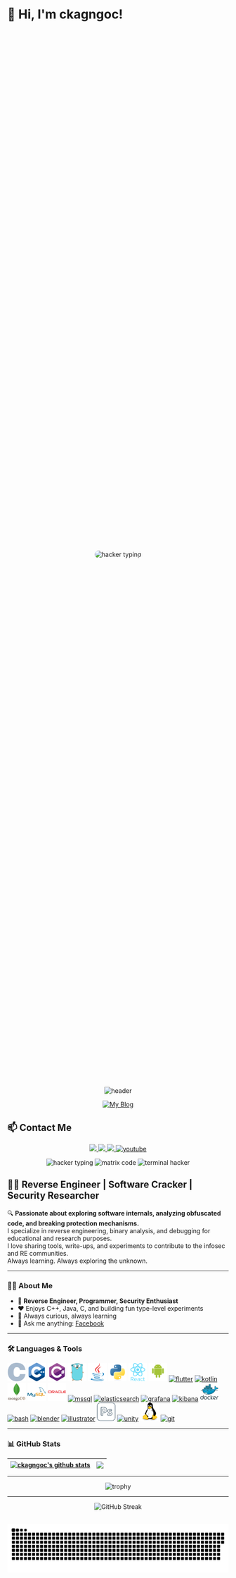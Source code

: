 # 👋 Hi, I'm ckagngoc!

<!-- Banner -->
<div align="center" style="margin: 1200px 0;" width="1200">
  <img src="https://media.giphy.com/media/qgQUggAC3Pfv687qPC/giphy.gif" alt="hacker typing" height="120" style="margin: 0 10px; border-radius: 10px;"/>
</div>

<p align="center">
  <img src="https://capsule-render.vercel.app/api?type=waving&color=0:232526,100:6a11cb&height=220&section=header&text=ckagngoc&fontSize=50&fontAlign=50&fontColor=ffffff&fontAlignY=40&desc=Reverse%20Engineer%20%7C%20Security%20Researcher&descAlign=50&descSize=22&font=Fira+Code" alt="header"/>
</p>
<p align="center">
  <a href="https://ckagngoc.github.io" target="_blank">
    <img src="https://img.shields.io/badge/My%20Blog-6A11CB?style=for-the-badge&logo=githubpages&logoColor=white" alt="My Blog"/>
  </a>
</p>

## 📫 Contact Me 

<p align="center">
  <a href="https://web.facebook.com/profile.php?id=100026147535753">
    <img src="https://img.shields.io/badge/Facebook-1877F2?style=for-the-badge&logo=facebook&logoColor=white"/>
  </a>
  <a href="mailto:pducminh178@gmail.com">
    <img src="https://img.shields.io/badge/Gmail-D14836?style=for-the-badge&logo=gmail&logoColor=white"/>
  </a>
  <a href="https://github.com/ckagngoc">
    <img src="https://img.shields.io/badge/GitHub-232526?style=for-the-badge&logo=github&logoColor=white"/>
  </a>
  <a target="_blank" href="https://www.youtube.com/@coderlowtech0602" style="display: inline-block;"><img src="https://img.shields.io/badge/youtube-logo?style=for-the-badge&logo=youtube&logoColor=white&color=%23cc0000" alt="youtube" /></a>
</p>

<!-- Hacker & RE tools GIFs -->
<p align="center">
  <img src="https://media.giphy.com/media/qgQUggAC3Pfv687qPC/giphy.gif" alt="hacker typing" height="120"/>
  <img src="https://media.giphy.com/media/26ufnwz3wDUli7GU0/giphy.gif" alt="matrix code" height="120"/>
  <img src="https://media.giphy.com/media/13HgwGsXF0aiGY/giphy.gif" alt="terminal hacker" height="120"/>
</p>

## 👨‍💻 Reverse Engineer | Software Cracker | Security Researcher

🔍 **Passionate about exploring software internals, analyzing obfuscated code, and breaking protection mechanisms.**  
I specialize in reverse engineering, binary analysis, and debugging for educational and research purposes.  
I love sharing tools, write-ups, and experiments to contribute to the infosec and RE communities.  
Always learning. Always exploring the unknown.

---

### 🧑‍💼 About Me

- 💼 **Reverse Engineer, Programmer, Security Enthusiast**
- ❤️ Enjoys C++, Java, C, and building fun type-level experiments
- 🧠 Always curious, always learning
- 💬 Ask me anything: [Facebook](https://web.facebook.com/profile.php?id=100026147535753)

---

### 🛠️ Languages & Tools

<p><a target="_blank" href="https://raw.githubusercontent.com/devicons/devicon/master/icons/c/c-original.svg" style="display: inline-block;"><img src="https://raw.githubusercontent.com/devicons/devicon/master/icons/c/c-original.svg" alt="c" width="42" height="42" /></a>
<a target="_blank" href="https://raw.githubusercontent.com/devicons/devicon/master/icons/cplusplus/cplusplus-original.svg" style="display: inline-block;"><img src="https://raw.githubusercontent.com/devicons/devicon/master/icons/cplusplus/cplusplus-original.svg" alt="cplusplus" width="42" height="42" /></a>
<a target="_blank" href="https://raw.githubusercontent.com/devicons/devicon/master/icons/csharp/csharp-original.svg" style="display: inline-block;"><img src="https://raw.githubusercontent.com/devicons/devicon/master/icons/csharp/csharp-original.svg" alt="csharp" width="42" height="42" /></a>
<a target="_blank" href="https://raw.githubusercontent.com/devicons/devicon/master/icons/go/go-original.svg" style="display: inline-block;"><img src="https://raw.githubusercontent.com/devicons/devicon/master/icons/go/go-original.svg" alt="go" width="42" height="42" /></a>
<a target="_blank" href="https://raw.githubusercontent.com/devicons/devicon/master/icons/java/java-original.svg" style="display: inline-block;"><img src="https://raw.githubusercontent.com/devicons/devicon/master/icons/java/java-original.svg" alt="java" width="42" height="42" /></a>
<a target="_blank" href="https://raw.githubusercontent.com/devicons/devicon/master/icons/python/python-original.svg" style="display: inline-block;"><img src="https://raw.githubusercontent.com/devicons/devicon/master/icons/python/python-original.svg" alt="python" width="42" height="42" /></a>
<a target="_blank" href="https://raw.githubusercontent.com/devicons/devicon/master/icons/react/react-original-wordmark.svg" style="display: inline-block;"><img src="https://raw.githubusercontent.com/devicons/devicon/master/icons/react/react-original-wordmark.svg" alt="react" width="42" height="42" /></a>
<a target="_blank" href="https://raw.githubusercontent.com/devicons/devicon/master/icons/android/android-original-wordmark.svg" style="display: inline-block;"><img src="https://raw.githubusercontent.com/devicons/devicon/master/icons/android/android-original-wordmark.svg" alt="android" width="42" height="42" /></a>
<a target="_blank" href="https://www.vectorlogo.zone/logos/flutterio/flutterio-icon.svg" style="display: inline-block;"><img src="https://www.vectorlogo.zone/logos/flutterio/flutterio-icon.svg" alt="flutter" width="42" height="42" /></a>
<a target="_blank" href="https://www.vectorlogo.zone/logos/kotlinlang/kotlinlang-icon.svg" style="display: inline-block;"><img src="https://www.vectorlogo.zone/logos/kotlinlang/kotlinlang-icon.svg" alt="kotlin" width="42" height="42" /></a>
<a target="_blank" href="https://raw.githubusercontent.com/devicons/devicon/master/icons/mongodb/mongodb-original-wordmark.svg" style="display: inline-block;"><img src="https://raw.githubusercontent.com/devicons/devicon/master/icons/mongodb/mongodb-original-wordmark.svg" alt="mongodb" width="42" height="42" /></a>
<a target="_blank" href="https://raw.githubusercontent.com/devicons/devicon/master/icons/mysql/mysql-original-wordmark.svg" style="display: inline-block;"><img src="https://raw.githubusercontent.com/devicons/devicon/master/icons/mysql/mysql-original-wordmark.svg" alt="mysql" width="42" height="42" /></a>
<a target="_blank" href="https://raw.githubusercontent.com/devicons/devicon/master/icons/oracle/oracle-original.svg" style="display: inline-block;"><img src="https://raw.githubusercontent.com/devicons/devicon/master/icons/oracle/oracle-original.svg" alt="oracle" width="42" height="42" /></a>
<a target="_blank" href="https://www.svgrepo.com/show/303229/microsoft-sql-server-logo.svg" style="display: inline-block;"><img src="https://www.svgrepo.com/show/303229/microsoft-sql-server-logo.svg" alt="mssql" width="42" height="42" /></a>
<a target="_blank" href="https://www.vectorlogo.zone/logos/elastic/elastic-icon.svg" style="display: inline-block;"><img src="https://www.vectorlogo.zone/logos/elastic/elastic-icon.svg" alt="elasticsearch" width="42" height="42" /></a>
<a target="_blank" href="https://www.vectorlogo.zone/logos/grafana/grafana-icon.svg" style="display: inline-block;"><img src="https://www.vectorlogo.zone/logos/grafana/grafana-icon.svg" alt="grafana" width="42" height="42" /></a>
<a target="_blank" href="https://www.vectorlogo.zone/logos/elasticco_kibana/elasticco_kibana-icon.svg" style="display: inline-block;"><img src="https://www.vectorlogo.zone/logos/elasticco_kibana/elasticco_kibana-icon.svg" alt="kibana" width="42" height="42" /></a>
<a target="_blank" href="https://raw.githubusercontent.com/devicons/devicon/master/icons/docker/docker-original-wordmark.svg" style="display: inline-block;"><img src="https://raw.githubusercontent.com/devicons/devicon/master/icons/docker/docker-original-wordmark.svg" alt="docker" width="42" height="42" /></a>
<a target="_blank" href="https://www.vectorlogo.zone/logos/gnu_bash/gnu_bash-icon.svg" style="display: inline-block;"><img src="https://www.vectorlogo.zone/logos/gnu_bash/gnu_bash-icon.svg" alt="bash" width="42" height="42" /></a>
<a target="_blank" href="https://download.blender.org/branding/community/blender_community_badge_white.svg" style="display: inline-block;"><img src="https://download.blender.org/branding/community/blender_community_badge_white.svg" alt="blender" width="42" height="42" /></a>
<a target="_blank" href="https://www.vectorlogo.zone/logos/adobe_illustrator/adobe_illustrator-icon.svg" style="display: inline-block;"><img src="https://www.vectorlogo.zone/logos/adobe_illustrator/adobe_illustrator-icon.svg" alt="illustrator" width="42" height="42" /></a>
<a target="_blank" href="https://raw.githubusercontent.com/devicons/devicon/master/icons/photoshop/photoshop-line.svg" style="display: inline-block;"><img src="https://raw.githubusercontent.com/devicons/devicon/master/icons/photoshop/photoshop-line.svg" alt="photoshop" width="42" height="42" /></a>
<a target="_blank" href="https://www.vectorlogo.zone/logos/unity3d/unity3d-icon.svg" style="display: inline-block;"><img src="https://www.vectorlogo.zone/logos/unity3d/unity3d-icon.svg" alt="unity" width="42" height="42" /></a>
<a target="_blank" href="https://raw.githubusercontent.com/devicons/devicon/master/icons/linux/linux-original.svg" style="display: inline-block;"><img src="https://raw.githubusercontent.com/devicons/devicon/master/icons/linux/linux-original.svg" alt="linux" width="42" height="42" /></a>
<a target="_blank" href="https://www.vectorlogo.zone/logos/git-scm/git-scm-icon.svg" style="display: inline-block;"><img src="https://www.vectorlogo.zone/logos/git-scm/git-scm-icon.svg" alt="git" width="42" height="42" /></a></p>

---

### 📊 GitHub Stats

| <a href="https://github.com/ckagngoc/github-readme-stats"><img align="center" src="https://github-readme-stats.vercel.app/api?username=ckagngoc&show_icons=true&theme=radical&hide_border=true" alt="ckagngoc's github stats" /></a> | <a href="https://github.com/ckagngoc/github-readme-stats"><img align="center" src="https://github-readme-stats.vercel.app/api/top-langs/?username=ckagngoc&layout=compact&theme=radical&hide_border=true" /></a> |
| ------------------------------------------------------------------------------------------------------------------------------------------------------------------------------------------------------------------------------------ | ---------------------------------------------------------------------------------------------------------------------------------------------------------------------------------------------------------------- |

---

<p align="center">
  <img src="https://github-profile-trophy.vercel.app/?username=ckagngoc&theme=radical&no-frame=true&column=7" alt="trophy"/>
</p>

---

<!-- Contributions Calendar & Streak Stats -->
<p align="center">
  <img src="https://github-readme-streak-stats.herokuapp.com/?user=ckagngoc&theme=radical&hide_border=true" alt="GitHub Streak" />
  <br /><br />
</p>

<picture>
  <source media="(prefers-color-scheme: dark)" srcset="https://raw.githubusercontent.com/ckagngoc/ckagngoc/output/github-snake-dark.svg" />
  <source media="(prefers-color-scheme: light)" srcset="https://raw.githubusercontent.com/ckagngoc/ckagngoc/output/github-snake.svg" />
  <img alt="github-snake" src="https://raw.githubusercontent.com/ckagngoc/ckagngoc/output/github-snake.svg" />
</picture>